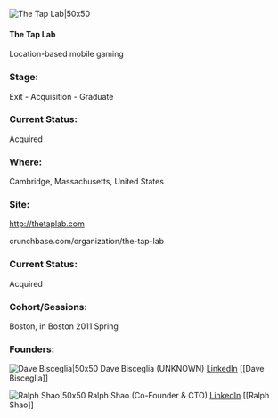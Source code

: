 

![The Tap Lab|50x50](https://apimg.techstars.com/connect/images/image_files/59c5574d9c66a94030000005/original/EZX5SIL6_400x400.jpg)

#### The Tap Lab
Location-based mobile gaming

### Stage: 
Exit - Acquisition - Graduate 

### Current Status: 
Acquired

### Where:
Cambridge, Massachusetts, United States

### Site:
http://thetaplab.com



crunchbase.com/organization/the-tap-lab

### Current Status: 
Acquired

### Cohort/Sessions: 
Boston, in Boston 2011 Spring

### Founders: 

![Dave Bisceglia|50x50](https://apimg.techstars.com/connect/users/image_files/527b/0a83/39ad/49c4/7700/004c/original/dave_bisceglia_photo.jpg?1390524152) Dave Bisceglia (UNKNOWN) [LinkedIn](https://linkedin.com/in/davebisceglia) [[Dave Bisceglia]]

![Ralph Shao|50x50](https://apimg.techstars.com/connect/images/image_files/56bcde82bbe36ffacd000004/original/12240260_10103518273623260_2368238469073897478_o.jpg) Ralph Shao (Co-Founder & CTO) [LinkedIn](https://linkedin.com/in/ralphshao) [[Ralph Shao]]


